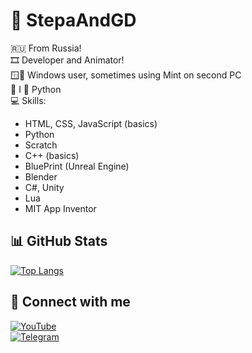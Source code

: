 # 🔲 StepaAndGD

🇷🇺 From Russia!  
🎞️ Developer and Animator!  
🪟💚 Windows user, sometimes using Mint on second PC  
🐍 I 💙 Python  
💻 Skills:  
- HTML, CSS, JavaScript (basics)  
- Python  
- Scratch  
- C++ (basics)  
- BluePrint (Unreal Engine)  
- Blender  
- C#, Unity  
- Lua  
- MIT App Inventor  

## 📊 GitHub Stats

[![Top Langs](https://github-readme-stats.vercel.app/api/top-langs/?username=stepaandgdscnd&layout=compact&theme=vision-friendly-dark)](https://github.com/anuraghazra/github-readme-stats)

## 🔗 Connect with me

[![YouTube](https://img.shields.io/badge/YouTube-red?style=for-the-badge&logo=youtube&logoColor=white)](https://youtube.com/StepaAndGD-reborn)  
[![Telegram](https://img.shields.io/badge/Telegram-blue?style=for-the-badge&logo=telegram&logoColor=white)](https://t.me/stepaandgd-secret)
